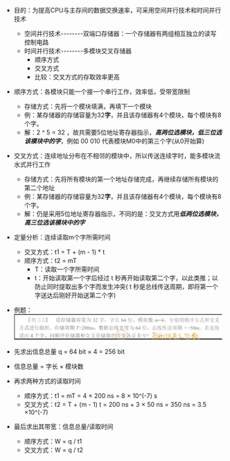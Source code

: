 - 目的：为提高CPU与主存间的数据交换速率，可采用空间并行技术和时间并行技术
	- 空间并行技术--------双端口存储器：一个存储器有两组相互独立的读写控制电路
	- 时间并行技术--------多模块交叉存储器
		- 顺序方式
		- 交叉方式
		- 比较：交叉方式的存取效率更高
- 顺序方式：各模块只能一个接一个串行工作，效率低，受带宽限制
	- 存储方式：先将一个模块填满，再填下一个模块
	- 例：某存储器的存储容量为32**字**，并且该存储器有4个模块，每个模块有8个字。
	- 解：2 ^ 5 = 32 ，故共需要5位地址寄存器指示，***高两位选模块，低三位选该模块中的字***，例如 00 010 代表模块M0中的第三个字(从0开始算)
- 交叉方式：连续地址分布在不相邻的模块中，所以传送连续字时，能多模块流水式并行工作
	- 存储方式：先将所有模块的第一个地址存储完成，再继续存储所有模块的第二个地址
	- 例：某存储器的存储容量为32**字**，并且该存储器有4个模块，每个模块有8个字。
	- 解：仍是采用5位地址寄存器指示，不同的是：交叉方式用***低两位选模块，高三位选该模块中的字***

- 定量分析：连续读取m个字所需时间
	- 交叉方式：t1 = T + (m - 1) * t
	- 顺序方式：t2 = mT
		- T：读取一个字所需时间
		- t：开始读取第一个字后经过 t 秒再开始读取第二个字，以此类推；以防止同时提取出多个字而发生冲突( t 秒是总线传送周期，即将第一个字送达后刚好开始送第二个字)

- 例题：![](../../assets/交叉存储.png)
- 先求出信息总量 q = 64 bit  ×  4  =  256 bit
- 信息总量 = 字长 × 模块数
- 再求两种方式的读取时间
	- 顺序方式：t1 = mT = 4 × 200 ns = 8 × 10^(-7) s
	- 交叉方式：t2 = T + (m - 1) t  = 200 ns + 3 × 50 ns = 350 ns = 3.5 ×10^(-7)
- 最后求出其带宽：信息总量/读取时间
	- 顺序方式：W = q / t1
	- 交叉方式：W = q / t2